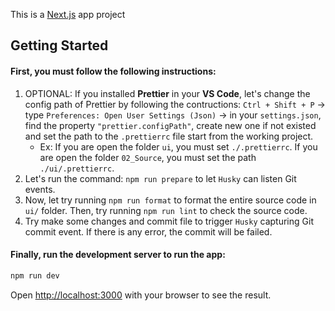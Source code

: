 This is a [Next.js](https://nextjs.org) app project

## Getting Started

#### First, you must follow the following instructions:

1. OPTIONAL: If you installed **Prettier** in your **VS Code**, let's change the config path of Prettier by following the contructions: `Ctrl + Shift + P` -> type `Preferences: Open User Settings (Json)` -> in your `settings.json`, find the property `"prettier.configPath"`, create new one if not existed and set the path to the `.prettierrc` file start from the working project.
   - Ex: If you are open the folder `ui`, you must set `./.prettierrc`. If you are open the folder `02_Source`, you must set the path `./ui/.prettierrc`.
2. Let's run the command: `npm run prepare` to let `Husky` can listen Git events.
3. Now, let try running `npm run format` to format the entire source code in `ui/` folder. Then, try running `npm run lint` to check the source code.
4. Try make some changes and commit file to trigger `Husky` capturing Git commit event. If there is any error, the commit will be failed.

#### Finally, run the development server to run the app:

```bash
npm run dev
```

Open [http://localhost:3000](http://localhost:3000) with your browser to see the result.
